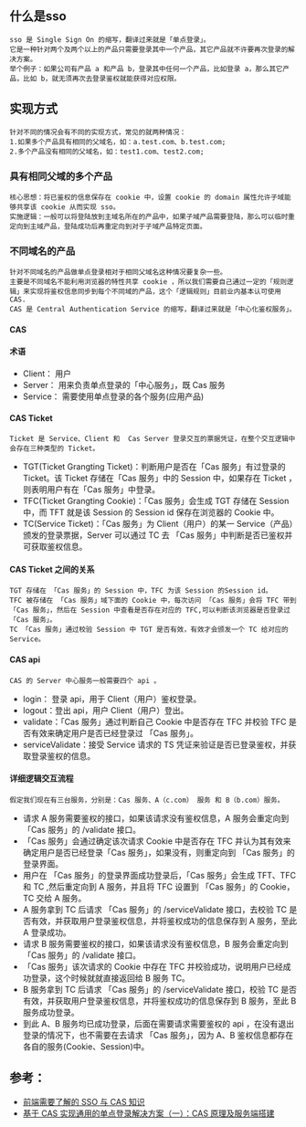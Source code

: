 ## 什么是sso
    sso 是 Single Sign On 的缩写，翻译过来就是「单点登录」。
    它是一种针对两个及两个以上的产品只需要登录其中一个产品，其它产品就不许要再次登录的解决方案。
    举个例子：如果公司有产品 a 和产品 b，登录其中任何一个产品，比如登录 a，那么其它产品，比如 b，就无须再次去登录鉴权就能获得对应权限。
## 实现方式
    针对不同的情况会有不同的实现方式，常见的就两种情况：
    1.如果多个产品具有相同的父域名，如：a.test.com、b.test.com;
    2.多个产品没有相同的父域名，如：test1.com、test2.com;
### 具有相同父域的多个产品
    核心思想：将已鉴权的信息保存在 cookie 中，设置 cookie 的 domain 属性允许子域能够共享该 cookie 从而实现 sso。
    实施逻辑：一般可以将登陆放到主域名所在的产品中，如果子域产品需要登陆，那么可以临时重定向到主域产品，登陆成功后再重定向到对于子域产品特定页面。
### 不同域名的产品
    针对不同域名的产品做单点登录相对于相同父域名这种情况要复杂一些。
    主要是不同域名不能利用浏览器的特性共享 cookie ，所以我们需要自己通过一定的「规则逻辑」来实现将鉴权信息同步到每个不同域的产品，这个「逻辑规则」目前业内基本认可使用 CAS.
    CAS 是 Central Authentication Service 的缩写，翻译过来就是「中心化鉴权服务」。
#### CAS
#### 术语
- Client： 用户
- Server： 用来负责单点登录的「中心服务」，既 Cas 服务
- Service： 需要使用单点登录的各个服务(应用产品)
#### CAS Ticket
    Ticket 是 Service、Client 和  Cas Server 登录交互的票据凭证，在整个交互逻辑中会存在三种类型的 Ticket。
- TGT(Ticket Grangting Ticket)：判断用户是否在「Cas 服务」有过登录的 Ticket。该 Ticket 存储在「Cas 服务」中的 Session 中，如果存在 Ticket ，则表明用户有在「Cas 服务」中登录。
- TFC(Ticket Grangting Cookie)：「Cas 服务」会生成 TGT 存储在 Session 中，而 TFT 就是该 Session 的 Session id 保存在浏览器的 Cookie 中。
- TC(Service Ticket)：「Cas 服务」为 Client（用户）的某一 Service（产品）颁发的登录票据，Server 可以通过 TC 去 「Cas 服务」中判断是否已鉴权并可获取鉴权信息。
#### CAS Ticket 之间的关系
    TGT 存储在 「Cas 服务」的 Session 中，TFC 为该 Session 的Session id。
    TFC 被存储在 「Cas 服务」域下面的 Cookie 中，每次访问 「Cas 服务」会将 TFC 带到 「Cas 服务」，然后在 Session 中查看是否存在对应的 TFC,可以判断该浏览器是否登录过 「Cas 服务」。
    TC 「Cas 服务」通过校验 Session 中 TGT 是否有效，有效才会颁发一个 TC 给对应的 Service。
#### CAS api
    CAS 的 Server 中心服务一般需要四个 api 。
- login： 登录 api，用于 Client（用户）鉴权登录。
- logout：登出 api，用户 Client（用户）登出。
- validate：「Cas 服务」通过判断自己 Cookie 中是否存在 TFC 并校验 TFC 是否有效来确定用户是否已经登录过 「Cas 服务」。
- serviceValidate：接受 Service 请求的 TS 凭证来验证是否已登录鉴权，并获取登录鉴权的信息。
#### 详细逻辑交互流程
    假定我们现在有三台服务，分别是：Cas 服务、A（c.com） 服务 和 B（b.com）服务。
    
- 请求 A 服务需要鉴权的接口，如果该请求没有鉴权信息，A 服务会重定向到 「Cas 服务」的 /validate 接口。
- 「Cas 服务」会通过确定该次请求 Cookie 中是否存在 TFC 并认为其有效来确定用户是否已经登录「Cas 服务」，如果没有，则重定向到 「Cas 服务」的登录界面。
- 用户在 「Cas 服务」的登录界面成功登录后，「Cas 服务」会生成 TFT、TFC 和 TC ,然后重定向到 A 服务，并且将 TFC 设置到 「Cas 服务」的 Cookie，TC 交给 A 服务。
- A 服务拿到 TC 后请求 「Cas 服务」的 /serviceValidate 接口，去校验 TC 是否有效，并获取用户登录鉴权信息，并将鉴权成功的信息保存到 A 服务，至此 A 登录成功。
- 请求 B 服务需要鉴权的接口，如果该请求没有鉴权信息，B 服务会重定向到 「Cas 服务」的 /validate 接口。
- 「Cas 服务」该次请求的 Cookie 中存在 TFC 并校验成功，说明用户已经成功登录，这个时候就就直接返回给 B 服务 TC。
- B 服务拿到 TC 后请求 「Cas 服务」的 /serviceValidate 接口，校验 TC 是否有效，并获取用户登录鉴权信息，并将鉴权成功的信息保存到 B 服务，至此 B 服务成功登录。
- 到此 A、B 服务均已成功登录，后面在需要请求需要鉴权的 api ，在没有退出登录的情况下，也不需要在去请求 「Cas 服务」，因为 A、B 鉴权信息都存在各自的服务(Cookie、Session)中。
## 参考：
- [前端需要了解的 SSO 与 CAS 知识](https://juejin.im/post/6844903509272297480#heading-12)
- [基于 CAS 实现通用的单点登录解决方案（一）：CAS 原理及服务端搭建](https://xueyuanjun.com/post/9774)